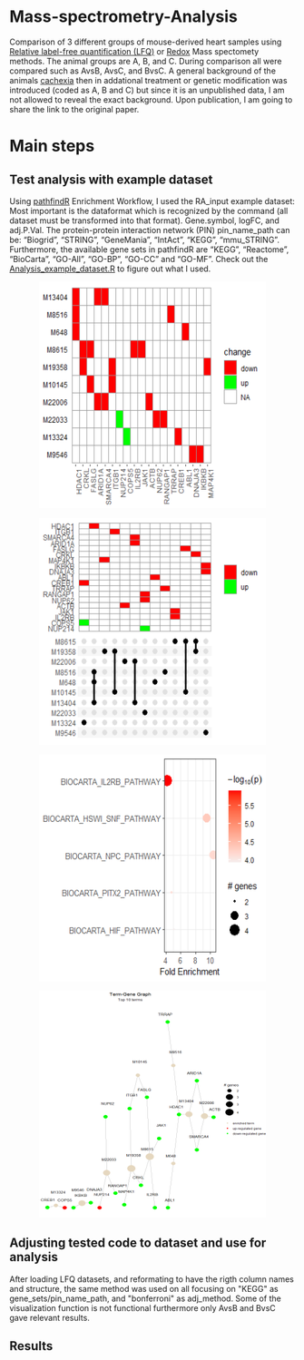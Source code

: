 # Mass-spectrometry-Analysis
Comparison of 3 different groups of mouse-derived heart samples using [Relative label-free quantification (LFQ)](https://www.ncbi.nlm.nih.gov/pmc/articles/PMC7916846/) or [Redox](https://www.ncbi.nlm.nih.gov/pmc/articles/PMC5327050/#:~:text=Redox%20proteomics%20is%20that%20branch,of%20identifying%20the%20target%20proteins.) Mass spectomety methods.
The animal groups are A, B, and C. During comparison all were compared such as AvsB, AvsC, and BvsC. A general background of the animals  [cachexia](https://www.ncbi.nlm.nih.gov/pmc/articles/PMC7916846/) then in addational treatment or genetic modification was introduced (coded as A, B and C) but since it is an unpublished data, I am not allowed to reveal the exact background. Upon publication, I am going to share the link to the original paper.

# Main steps

## Test analysis with example dataset
Using [pathfindR](https://cran.r-project.org/web/packages/pathfindR/index.html) Enrichment Workflow, I used the RA_input example dataset:
Most important is the dataformat which is recognized by the command (all dataset must be transformed into that format). Gene.symbol, logFC, and adj.P.Val.
The protein-protein interaction network (PIN) pin_name_path can be: “Biogrid”, “STRING”, “GeneMania”, “IntAct”, “KEGG”, “mmu_STRING”. Furthermore, the available gene sets in pathfindR are “KEGG”, “Reactome”, “BioCarta”, “GO-All”, “GO-BP”, “GO-CC” and “GO-MF”. Check out the [Analysis_example_dataset.R](https://github.com/AdamAdonyi/Mass-spectrometry-Analysis/blob/main/Analysis_example_dataset.R) to figure out what I used.

<p align="center">
  <img src="https://github.com/AdamAdonyi/Mass-spectrometry-Analysis/blob/main/Change_example.png" width="400" height="400" /> 
</p>

<p align="center">
  <img src="https://github.com/AdamAdonyi/Mass-spectrometry-Analysis/blob/main/Change_example_2.png" width="400" height="400" /> 
</p>

<p align="center">
  <img src="https://github.com/AdamAdonyi/Mass-spectrometry-Analysis/blob/main/FoldEnrichment_example.png" width="400" height="400" /> 
</p>

<p align="center">
  <img src="https://github.com/AdamAdonyi/Mass-spectrometry-Analysis/blob/main/top10_network_example.png" width="400" height="400" /> 
</p>


## Adjusting tested code to dataset and use for analysis
After loading LFQ datasets, and reformating to have the rigth column names and structure, the same method was used on all focusing on "KEGG" as gene_sets/pin_name_path, and "bonferroni" as adj_method. Some of the visualization function is not functional furthermore only AvsB and BvsC gave relevant results.

## Results

